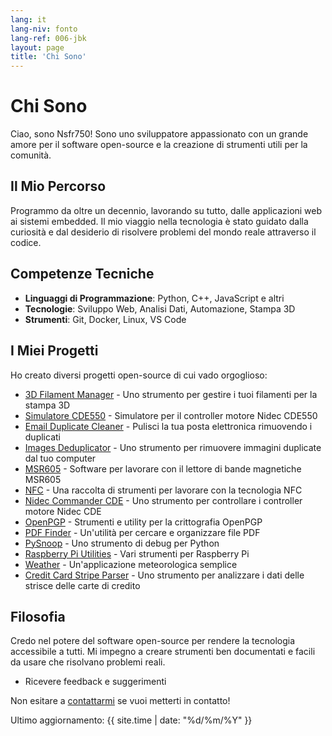 ```yaml
---
lang: it
lang-niv: fonto
lang-ref: 006-jbk
layout: page
title: 'Chi Sono'
---
```


# Chi Sono

Ciao, sono Nsfr750! Sono uno sviluppatore appassionato con un grande amore per il software open-source e la creazione di strumenti utili per la comunità.

## Il Mio Percorso

Programmo da oltre un decennio, lavorando su tutto, dalle applicazioni web ai sistemi embedded. Il mio viaggio nella tecnologia è stato guidato dalla curiosità e dal desiderio di risolvere problemi del mondo reale attraverso il codice.

## Competenze Tecniche

- **Linguaggi di Programmazione**: Python, C++, JavaScript e altri
- **Tecnologie**: Sviluppo Web, Analisi Dati, Automazione, Stampa 3D
- **Strumenti**: Git, Docker, Linux, VS Code

## I Miei Progetti

Ho creato diversi progetti open-source di cui vado orgoglioso:

- [3D Filament Manager](https://github.com/Nsfr750/3D_Filament_Manager) - Uno strumento per gestire i tuoi filamenti per la stampa 3D
- [Simulatore CDE550](https://github.com/Nsfr750/CDE550-sim) - Simulatore per il controller motore Nidec CDE550
- [Email Duplicate Cleaner](https://github.com/Nsfr750/EmailDuplicateCleaner) - Pulisci la tua posta elettronica rimuovendo i duplicati
- [Images Deduplicator](https://github.com/Nsfr750/Images-Deduplicator) - Uno strumento per rimuovere immagini duplicate dal tuo computer
- [MSR605](https://github.com/Nsfr750/MSR605) - Software per lavorare con il lettore di bande magnetiche MSR605
- [NFC](https://github.com/Nsfr750/NFC) - Una raccolta di strumenti per lavorare con la tecnologia NFC
- [Nidec Commander CDE](https://github.com/Nsfr750/Nidec_CommanderCDE) - Uno strumento per controllare i controller motore Nidec CDE
- [OpenPGP](https://github.com/Nsfr750/OpenPGP) - Strumenti e utility per la crittografia OpenPGP
- [PDF Finder](https://github.com/Nsfr750/PDF_Finder) - Un'utilità per cercare e organizzare file PDF
- [PySnoop](https://github.com/Nsfr750/PySnoop) - Uno strumento di debug per Python
- [Raspberry Pi Utilities](https://github.com/Nsfr750/raspy_utility) - Vari strumenti per Raspberry Pi
- [Weather](https://github.com/Nsfr750/weather) - Un'applicazione meteorologica semplice
- [Credit Card Stripe Parser](https://github.com/Nsfr750/credit_card_stripe_parser) - Uno strumento per analizzare i dati delle strisce delle carte di credito

## Filosofia

Credo nel potere del software open-source per rendere la tecnologia accessibile a tutti. Mi impegno a creare strumenti ben documentati e facili da usare che risolvano problemi reali.
- Ricevere feedback e suggerimenti

Non esitare a [contattarmi](contact) se vuoi metterti in contatto!

Ultimo aggiornamento: {{ site.time | date: "%d/%m/%Y" }}
